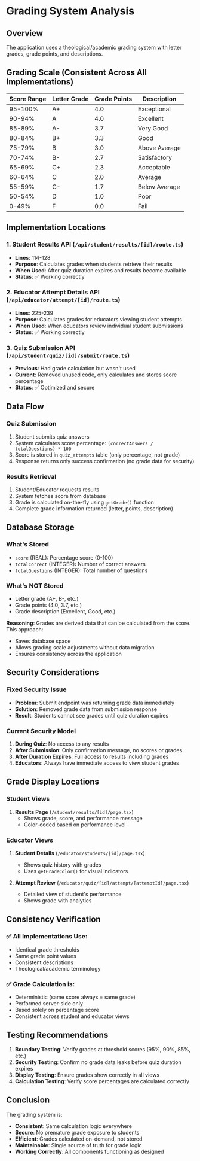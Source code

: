 # Grading System Analysis

## Overview
The application uses a theological/academic grading system with letter grades, grade points, and descriptions.

## Grading Scale (Consistent Across All Implementations)

| Score Range | Letter Grade | Grade Points | Description    |
|------------|--------------|--------------|----------------|
| 95-100%    | A+           | 4.0          | Exceptional    |
| 90-94%     | A            | 4.0          | Excellent      |
| 85-89%     | A-           | 3.7          | Very Good      |
| 80-84%     | B+           | 3.3          | Good           |
| 75-79%     | B            | 3.0          | Above Average  |
| 70-74%     | B-           | 2.7          | Satisfactory   |
| 65-69%     | C+           | 2.3          | Acceptable     |
| 60-64%     | C            | 2.0          | Average        |
| 55-59%     | C-           | 1.7          | Below Average  |
| 50-54%     | D            | 1.0          | Poor           |
| 0-49%      | F            | 0.0          | Fail           |

## Implementation Locations

### 1. Student Results API (`/api/student/results/[id]/route.ts`)
- **Lines**: 114-128
- **Purpose**: Calculates grades when students retrieve their results
- **When Used**: After quiz duration expires and results become available
- **Status**: ✅ Working correctly

### 2. Educator Attempt Details API (`/api/educator/attempt/[id]/route.ts`)
- **Lines**: 225-239
- **Purpose**: Calculates grades for educators viewing student attempts
- **When Used**: When educators review individual student submissions
- **Status**: ✅ Working correctly

### 3. Quiz Submission API (`/api/student/quiz/[id]/submit/route.ts`)
- **Previous**: Had grade calculation but wasn't used
- **Current**: Removed unused code, only calculates and stores score percentage
- **Status**: ✅ Optimized and secure

## Data Flow

### Quiz Submission
1. Student submits quiz answers
2. System calculates score percentage: `(correctAnswers / totalQuestions) * 100`
3. Score is stored in `quiz_attempts` table (only percentage, not grade)
4. Response returns only success confirmation (no grade data for security)

### Results Retrieval
1. Student/Educator requests results
2. System fetches score from database
3. Grade is calculated on-the-fly using `getGrade()` function
4. Complete grade information returned (letter, points, description)

## Database Storage

### What's Stored
- `score` (REAL): Percentage score (0-100)
- `totalCorrect` (INTEGER): Number of correct answers
- `totalQuestions` (INTEGER): Total number of questions

### What's NOT Stored
- Letter grade (A+, B-, etc.)
- Grade points (4.0, 3.7, etc.)
- Grade description (Excellent, Good, etc.)

**Reasoning**: Grades are derived data that can be calculated from the score. This approach:
- Saves database space
- Allows grading scale adjustments without data migration
- Ensures consistency across the application

## Security Considerations

### Fixed Security Issue
- **Problem**: Submit endpoint was returning grade data immediately
- **Solution**: Removed grade data from submission response
- **Result**: Students cannot see grades until quiz duration expires

### Current Security Model
1. **During Quiz**: No access to any results
2. **After Submission**: Only confirmation message, no scores or grades
3. **After Duration Expires**: Full access to results including grades
4. **Educators**: Always have immediate access to view student grades

## Grade Display Locations

### Student Views
1. **Results Page** (`/student/results/[id]/page.tsx`)
   - Shows grade, score, and performance message
   - Color-coded based on performance level

### Educator Views
1. **Student Details** (`/educator/students/[id]/page.tsx`)
   - Shows quiz history with grades
   - Uses `getGradeColor()` for visual indicators
   
2. **Attempt Review** (`/educator/quiz/[id]/attempt/[attemptId]/page.tsx`)
   - Detailed view of student's performance
   - Shows grade with analytics

## Consistency Verification

### ✅ All Implementations Use:
- Identical grade thresholds
- Same grade point values
- Consistent descriptions
- Theological/academic terminology

### ✅ Grade Calculation is:
- Deterministic (same score always = same grade)
- Performed server-side only
- Based solely on percentage score
- Consistent across student and educator views

## Testing Recommendations

1. **Boundary Testing**: Verify grades at threshold scores (95%, 90%, 85%, etc.)
2. **Security Testing**: Confirm no grade data leaks before quiz duration expires
3. **Display Testing**: Ensure grades show correctly in all views
4. **Calculation Testing**: Verify score percentages are calculated correctly

## Conclusion

The grading system is:
- **Consistent**: Same calculation logic everywhere
- **Secure**: No premature grade exposure to students
- **Efficient**: Grades calculated on-demand, not stored
- **Maintainable**: Single source of truth for grade logic
- **Working Correctly**: All components functioning as designed